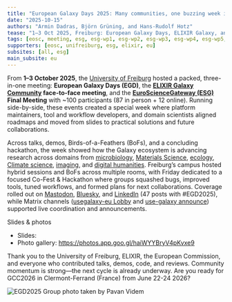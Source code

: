 ```yaml
---
title: "European Galaxy Days 2025: Many communities, one buzzing week in Freiburg"
date: "2025-10-15"
authors: "Armin Dadras, Björn Grüning, and Hans-Rudolf Hotz"
tease: "1–3 Oct 2025, Freiburg: European Galaxy Days, ELIXIR Galaxy, and EuroScienceGateway members convened to align roadmaps and turn plans into solutions, tools, and workflows through talks, demos, and a CoFest."
tags: [eosc, meeting, esg, esg-wp1, esg-wp2, esg-wp3, esg-wp4, esg-wp5, conference, egd]
supporters: [eosc, unifreiburg, esg, elixir, eu]
subsites: [all, esg]
main_subsite: eu
---
```

From **1–3 October 2025**, the [University of Freiburg](https://uni-freiburg.de/en/) hosted a packed, three-in-one meeting: **European Galaxy Days (EGD)**, the **[ELIXIR Galaxy Community](https://elixir-europe.org/communities/galaxy) face-to-face meeting**, and the **[EuroScienceGateway (ESG)](https://galaxyproject.org/projects/esg/) Final Meeting** with ~100 participants (87 in person + 12 online). Running side-by-side, these events created a special week where platform maintainers, tool and workflow developers, and domain scientists aligned roadmaps and moved from slides to practical solutions and future collaborations.

Across talks, demos, Birds-of-a-Feathers (BoFs), and a concluding hackathon, the week showed how the Galaxy ecosystem is advancing research across domains from [microbiology](https://microbiology.usegalaxy.org/), [Materials Science](https://materials.usegalaxy.eu/), [ecology](https://ecology.usegalaxy.eu/), [Climate science](https://climate.usegalaxy.eu/), [imaging](https://imaging.usegalaxy.eu/), and [digital humanities](https://galaxyproject.org/community/sig/digital-humanities/). Freiburg’s campus hosted hybrid sessions and BoFs across multiple rooms, with Friday dedicated to a focused Co-Fest & Hackathon where groups squashed bugs, improved tools, tuned workflows, and formed plans for next collaborations. Coverage rolled out on [Mastodon](https://mastodon.social/tags/EGD2025), [Bluesky](https://bsky.app/hashtag/EGD2025?author=galaxyproject.bsky.social), and [LinkedIn](https://www.linkedin.com/search/results/all/?keywords=%23egd2025&origin=HASH_TAG_FROM_FEED&sid=kCg) (47 posts with #EGD2025), while Matrix channels ([usegalaxy-eu Lobby](https://matrix.to/#/#usegalaxy-eu_Lobby:gitter.im) and [use-galaxy announce](https://matrix.to/#/!ArjKhGljVCmzqxhauY:matrix.org?via=matrix.org&via=matrix.uni-freiburg.de&via=t2bot.io)) supported live coordination and announcements.

Slides & photos
<!--- To do by Armin until next week --->
  - Slides: 
  - Photo gallery: https://photos.app.goo.gl/haiWYYBryV4pKvxe9

Thank you to the University of Freiburg, ELIXIR, the European Commission, and everyone who contributed talks, demos, code, and reviews. Community momentum is strong—the next cycle is already underway. Are you ready for GCC2026 in Clermont-Ferrand (France) from June 22-24 2026?

![EGD2025 Group photo taken by Pavan Videm](https://github.com/user-attachments/assets/3fbdb486-4167-4e9b-8f89-622b81a8994a)